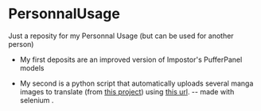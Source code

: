 # PersonnalUsage
Just a reposity for my Personnal Usage (but can be used for another person)

- My first deposits are an improved version of Impostor's PufferPanel models

- My second is a python script that automatically uploads several manga images to translate (from [this project](https://github.com/zyddnys/manga-image-translator)) using [this url](https://touhou.ai/imgtrans/).  -- made with selenium .
